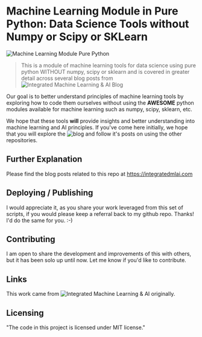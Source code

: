 # Machine Learning Module in Pure Python: Data Science Tools without Numpy or Scipy or SKLearn

![Machine Learning Module Pure Python](https://github.com/ThomIves/MachineLearningModulePurePy/blob/master/Machine_Learning_Module_Repo.png)
> This is a module of machine learning tools for data science using pure python WITHOUT numpy, scipy or sklearn and is covered in greater detail across several blog posts from ![Integrated Machine Learning & AI Blog](https://integratedmlai.com)

Our goal is to better understand principles of machine learning tools by exploring how to code them ourselves  without using the **AWESOME** python modules available for machine learning such as numpy, scipy, sklearn, etc.

We hope that these tools **will** provide insights and better understanding into machine learning and AI principles. If you've come here initially, we hope that you will explore the ![blog](https://integratedmlai.com) and follow it's posts on using the other repositories. 

## Further Explanation

Please find the blog posts related to this repo at https://integratedmlai.com


## Deploying / Publishing

I would appreciate it, as you share your work leveraged from this set of scripts, if you would please keep a referral back to my github repo. Thanks! I'd do the same for you. :-)

## Contributing

I am open to share the development and improvements of this with others, but it has been solo up until now. Let me know if you'd like to contribute.

## Links

This work came from ![Integrated Machine Learning & AI](https://integratedmlai.com) originally.

## Licensing

"The code in this project is licensed under MIT license."

